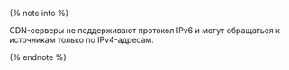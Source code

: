 {% note info %}

CDN-серверы не поддерживают протокол IPv6 и могут обращаться к источникам только по IPv4-адресам.

{% endnote %}